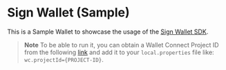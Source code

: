 # Sign Wallet (Sample)

This is a Sample Wallet to showcase the usage of the [Sign Wallet SDK](https://github.com/pink-room/walletconnectkit-android/tree/v2/sign/sdk/wallet).

> **Note**
> To be able to run it, you can obtain a Wallet Connect Project ID from the following
> [link](https://cloud.walletconnect.com/sign-in) and add it to your `local.properties` file like:
> `wc.projectId={PROJECT-ID}`.